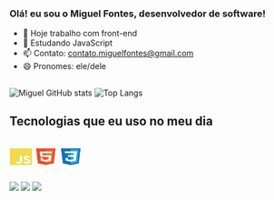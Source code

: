 ### Olá! eu sou o Miguel Fontes, desenvolvedor de software!

- 🔭 Hoje trabalho com front-end
- 🌱 Estudando JavaScript
- 📫 Contato: contato.miguelfontes@gmail.com
- 😄 Pronomes: ele/dele

##
  ![Miguel GitHub stats](https://github-readme-stats.vercel.app/api?username=mifontez&show_icons=true&theme=dracula)
  ![Top Langs](https://github-readme-stats.vercel.app/api/top-langs/?username=mifontez&layout=compact)
  
  ## Tecnologias que eu uso no meu dia
  
<div style="display: inline_block"><br>
  <img align="center" alt="Miguel-Js" height="30" width="40" src="https://raw.githubusercontent.com/devicons/devicon/master/icons/javascript/javascript-plain.svg">
  <img align="center" alt="Miguel-HTML" height="30" width="40" src="https://raw.githubusercontent.com/devicons/devicon/master/icons/html5/html5-original.svg">
  <img align="center" alt="Miguel-CSS" height="30" width="40" src="https://raw.githubusercontent.com/devicons/devicon/master/icons/css3/css3-original.svg">
</div>
  
  ##
 
<div> 
  <a href="https://instagram.com/_mfontez" target="_blank"><img src="https://img.shields.io/badge/-Instagram-%23E4405F?style=for-the-badge&logo=instagram&logoColor=white" target="_blank"></a>
  <a href = "mailto:contato.miguelfontes@gmail.com"><img src="https://img.shields.io/badge/-Gmail-%23333?style=for-the-badge&logo=gmail&logoColor=white" target="_blank"></a>
  <a href="https://www.linkedin.com/in/miguelfontes7" target="_blank"><img src="https://img.shields.io/badge/-LinkedIn-%230077B5?style=for-the-badge&logo=linkedin&logoColor=white" target="_blank"></a> 
</div>
